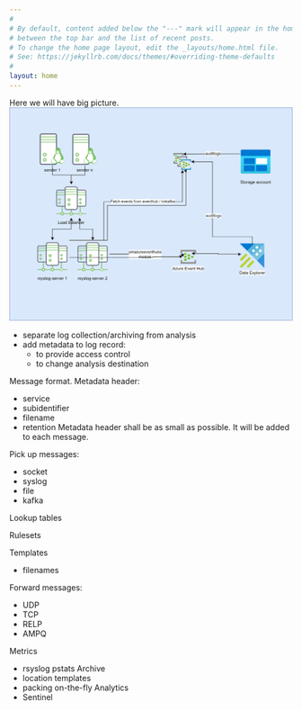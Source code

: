 ```yaml
---
#
# By default, content added below the "---" mark will appear in the home page
# between the top bar and the list of recent posts.
# To change the home page layout, edit the _layouts/home.html file.
# See: https://jekyllrb.com/docs/themes/#overriding-theme-defaults
#
layout: home
---
```


Here we will have big picture.
![Big picture](https://raw.githubusercontent.com/tnurmoja/pilm/main/diagrams/lab.drawio-high.png)

 * separate log collection/archiving from analysis
 * add metadata to log record:
   * to provide access control
   * to change analysis destination  

Message format.
Metadata header:
 * service
 * subidentifier
 * filename
 * retention
Metadata header shall be as small as possible. It will be added to each message.

Pick up messages:
 * socket
 * syslog
 * file
 * kafka

Lookup tables

Rulesets

Templates
 * filenames 

Forward messages:
 * UDP
 * TCP
 * RELP
 * AMPQ

Metrics
 * rsyslog pstats 
Archive
 * location  templates
 * packing on-the-fly
Analytics
 * Sentinel
